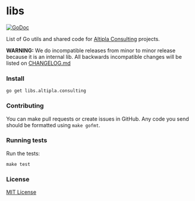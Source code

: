 
# libs

[![GoDoc](https://godoc.org/libs.altipla.consulting?status.svg)](https://godoc.org/libs.altipla.consulting)

List of Go utils and shared code for [Altipla Consulting](https://www.altiplaconsulting.com/) projects.

**WARNING:** We do incompatible releases from minor to minor release because it is an internal lib. All backwards incompatible changes will be listed on [CHANGELOG.md](CHANGELOG.md)


### Install

```shell
go get libs.altipla.consulting
```


### Contributing

You can make pull requests or create issues in GitHub. Any code you send should be formatted using `make gofmt`.


### Running tests

Run the tests:

```shell
make test
```


### License

[MIT License](LICENSE)
